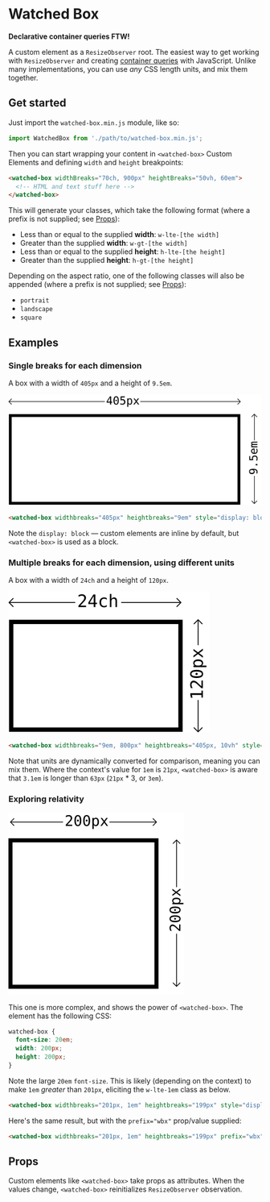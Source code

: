 # Watched Box

**Declarative container queries FTW!**

A custom element as a `ResizeObserver` root. The easiest way to get working with `ResizeObserver` and creating [container queries](https://ethanmarcotte.com/wrote/on-container-queries/) with JavaScript. Unlike many implementations, you can use _any_ CSS length units, and mix them together.

## Get started

Just import the `watched-box.min.js` module, like so:

```js
import WatchedBox from './path/to/watched-box.min.js';
```

Then you can start wrapping your content in `<watched-box>` Custom Elements and defining `width` and `height` breakpoints:

```html
<watched-box widthBreaks="70ch, 900px" heightBreaks="50vh, 60em">
  <!-- HTML and text stuff here -->
</watched-box>
```

This will generate your classes, which take the following format (where a prefix is not supplied; see [Props](#props)):

* Less than or equal to the supplied **width**: `w-lte-[the width]`
* Greater than the supplied **width**: `w-gt-[the width]`
* Less than or equal to the supplied **height**: `h-lte-[the height]`
* Greater than the supplied **height**: `h-gt-[the height]`

Depending on the aspect ratio, one of the following classes will also be appended (where a prefix is not supplied; see [Props](#props)):

* `portrait`
* `landscape`
* `square`

## Examples

### Single breaks for each dimension

A box with a width of `405px` and a height of `9.5em`.

![A box that is 405px wide and 9.5em high](illustrations/405px_by_9.5em.png)

```html
<watched-box widthbreaks="405px" heightbreaks="9em" style="display: block;" class="w-lte-405px h-gt-9em landscape"></watched-box>
```

Note the `display: block` — custom elements are inline by default, but `<watched-box>` is used as a block.

### Multiple breaks for each dimension, using different units

A box with a width of `24ch` and a height of `120px`.

![A box that is 24ch wide and 120px high](illustrations/24ch_by_120px.png)

```html
<watched-box widthbreaks="9em, 800px" heightbreaks="405px, 10vh" style="display: block;" class="w-gt-9em w-lte-800px h-lte-405px h-gt-10vh landscape"></watched-box>
```

Note that units are dynamically converted for comparison, meaning you can mix them. Where the context's value for `1em` is `21px`, `<watched-box>` is aware that `3.1em` is longer than `63px` (`21px` * 3, or `3em`).

### Exploring relativity

![A box that is 200px squared](illustrations/200px_by_200px.png)

This one is more complex, and shows the power of `<watched-box>`. The element has the following CSS:

```css
watched-box {
  font-size: 20em;
  width: 200px;
  height: 200px;
}
```

Note the large `20em` `font-size`. This is likely (depending on the context) to make `1em` _greater_ than `201px`, eliciting the `w-lte-1em` class as below.

```html
<watched-box widthbreaks="201px, 1em" heightbreaks="199px" style="display: block;" class="w-lte-201px w-lte-1em h-gt-199px square"></watched-box>
```

Here's the same result, but with the `prefix="wbx"` prop/value supplied:

```html
<watched-box widthbreaks="201px, 1em" heightbreaks="199px" prefix="wbx" style="display: block;" class="wbx-w-lte-201px wbx-w-lte-1em wbx-h-gt-199px wbx-square"></watched-box>
```

## Props

Custom elements like `<watched-box>` take props as attributes. When the values change, `<watched-box>` reinitializes `ResizeObserver` observation.

<table>

</table>

